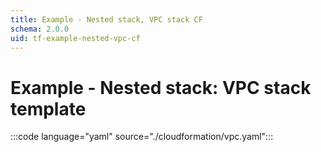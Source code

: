 ```yaml
---
title: Example - Nested stack, VPC stack CF
schema: 2.0.0
uid: tf-example-nested-vpc-cf
---
```

# Example - Nested stack: VPC stack template

:::code language="yaml" source="./cloudformation/vpc.yaml":::